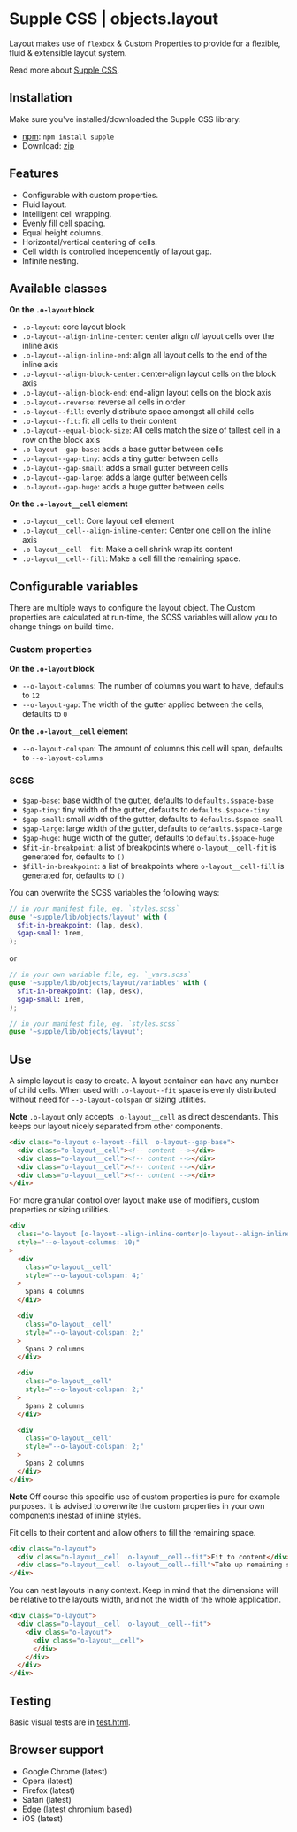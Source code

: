 # Supple CSS | objects.layout

Layout makes use of `flexbox` & Custom Properties to provide for a flexible, fluid & extensible layout system.

Read more about [Supple CSS](https://github.com/supple-css/supple).

## Installation
Make sure you've installed/downloaded the Supple CSS library:

* [npm](https://www.npmjs.com/package/supple): `npm install supple`
* Download: [zip](https://github.com/supple-css/supple/releases/latest)

## Features

* Configurable with custom properties.
* Fluid layout.
* Intelligent cell wrapping.
* Evenly fill cell spacing.
* Equal height columns.
* Horizontal/vertical centering of cells.
* Cell width is controlled independently of layout gap.
* Infinite nesting.

## Available classes

**On the `.o-layout` block**

* `.o-layout`: core layout block
* `.o-layout--align-inline-center`: center align _all_ layout cells over the inline axis
* `.o-layout--align-inline-end`: align all layout cells to the end of the inline axis
* `.o-layout--align-block-center`: center-align layout cells on the block axis
* `.o-layout--align-block-end`: end-align layout cells on the block axis
* `.o-layout--reverse`: reverse all cells in order
* `.o-layout--fill`: evenly distribute space amongst all child cells
* `.o-layout--fit`: fit all cells to their content
* `.o-layout--equal-block-size`: All cells match the size of tallest cell in a row on the block axis
* `.o-layout--gap-base`: adds a base gutter between cells
* `.o-layout--gap-tiny`: adds a tiny gutter between cells
* `.o-layout--gap-small`: adds a small gutter between cells
* `.o-layout--gap-large`: adds a large gutter between cells
* `.o-layout--gap-huge`: adds a huge gutter between cells

**On the `.o-layout__cell` element**
* `.o-layout__cell`: Core layout cell element
* `.o-layout__cell--align-inline-center`: Center one cell on the inline axis
* `.o-layout__cell--fit`: Make a cell shrink wrap its content
* `.o-layout__cell--fill`: Make a cell fill the remaining space.

## Configurable variables
There are multiple ways to configure the layout object. The Custom properties are calculated at run-time, the SCSS variables will allow you to change things on build-time.

### Custom properties

**On the `.o-layout` block**

* `--o-layout-columns`: The number of columns you want to have, defaults to `12`
* `--o-layout-gap`: The width of the gutter applied between the cells, defaults to `0`

**On the `.o-layout__cell` element**

* `--o-layout-colspan`: The amount of columns this cell will span, defaults to `--o-layout-columns`

### SCSS

* `$gap-base`: base width of the gutter, defaults to `defaults.$space-base`
* `$gap-tiny`: tiny width of the gutter, defaults to `defaults.$space-tiny`
* `$gap-small`: small width of the gutter, defaults to `defaults.$space-small`
* `$gap-large`: large width of the gutter, defaults to `defaults.$space-large`
* `$gap-huge`: huge width of the gutter, defaults to `defaults.$space-huge`
* `$fit-in-breakpoint`: a list of breakpoints where `o-layout__cell-fit` is generated for,  defaults to `()`
* `$fill-in-breakpoint`: a list of breakpoints where `o-layout__cell-fill` is generated for,  defaults to `()`

You can overwrite the SCSS variables the following ways:

```scss
// in your manifest file, eg. `styles.scss`
@use '~supple/lib/objects/layout' with (
  $fit-in-breakpoint: (lap, desk),
  $gap-small: 1rem,
);
```
or
```scss
// in your own variable file, eg. `_vars.scss`
@use '~supple/lib/objects/layout/variables' with (
  $fit-in-breakpoint: (lap, desk),
  $gap-small: 1rem,
);

// in your manifest file, eg. `styles.scss`
@use '~supple/lib/objects/layout';
```

## Use

A simple layout is easy to create. A layout container can have any number of child cells. When used with `.o-layout--fit` space is evenly distributed without need for `--o-layout-colspan` or sizing utilities.

**Note** `.o-layout` only accepts `.o-layout__cell` as direct descendants. This keeps our layout nicely separated from other components.

```html
<div class="o-layout o-layout--fill  o-layout--gap-base">
  <div class="o-layout__cell"><!-- content --></div>
  <div class="o-layout__cell"><!-- content --></div>
  <div class="o-layout__cell"><!-- content --></div>
  <div class="o-layout__cell"><!-- content --></div>
</div>
```

For more granular control over layout make use of modifiers, custom properties or sizing utilities.

```html
<div
  class="o-layout [o-layout--align-inline-center|o-layout--align-inline-end|o-layout--align-block-center|o-layout--align-block-end|o-layout--fill|o-layout--fit|o-layout--equal-block-size]"
  style="--o-layout-columns: 10;"
>
  <div
    class="o-layout__cell"
    style="--o-layout-colspan: 4;"
  >
    Spans 4 columns
  </div>

  <div
    class="o-layout__cell"
    style="--o-layout-colspan: 2;"
  >
    Spans 2 columns
  </div>

  <div
    class="o-layout__cell"
    style="--o-layout-colspan: 2;"
  >
    Spans 2 columns
  </div>

  <div
    class="o-layout__cell"
    style="--o-layout-colspan: 2;"
  >
    Spans 2 columns
  </div>
</div>
```
**Note** Off course this specific use of custom properties is pure for example purposes. It is advised to overwrite the custom properties in your own components inestad of inline styles.


Fit cells to their content and allow others to fill the remaining space.

```html
<div class="o-layout">
  <div class="o-layout__cell  o-layout__cell--fit">Fit to content</div>
  <div class="o-layout__cell  o-layout__cell--fill">Take up remaining space</div>
</div>
```

You can nest layouts in any context. Keep in mind that the dimensions will be relative to the layouts width, and not the width of the whole application.

```html
<div class="o-layout">
  <div class="o-layout__cell  o-layout__cell--fit">
    <div class="o-layout">
      <div class="o-layout__cell">
      </div>
    </div>
  </div>
</div>
```

## Testing
Basic visual tests are in [test.html](./test.html).

## Browser support

* Google Chrome (latest)
* Opera (latest)
* Firefox (latest)
* Safari (latest)
* Edge (latest chromium based)
* iOS (latest)
